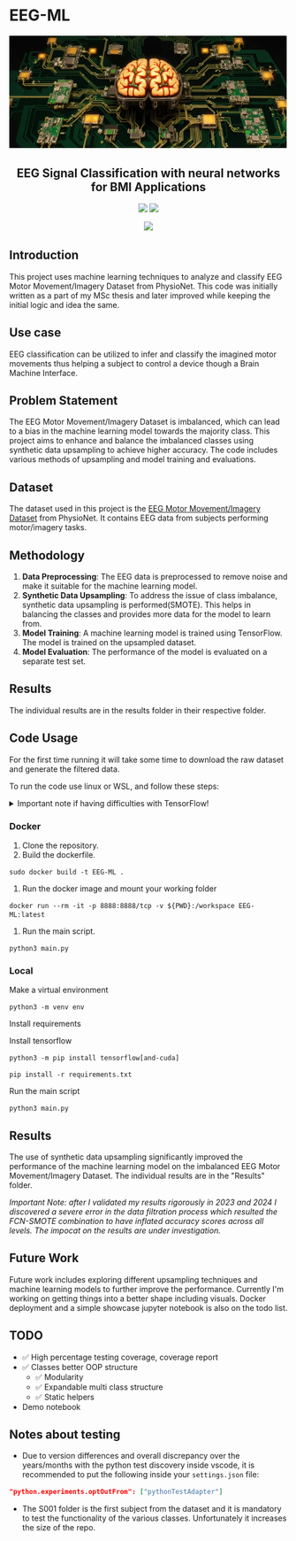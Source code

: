 
# EEG-ML
![banner](assets/banner.webp)
<h2 align="center">EEG Signal Classification with neural networks for BMI Applications</h2>

<p align="center">
<a href=""><img src="https://img.shields.io/badge/TensorFlow-FF6F00?style=for-the-badge&logo=tensorflow&logoColor=white"></a>
<a href=""><img src="https://img.shields.io/badge/Keras-FF0000?style=for-the-badge&logo=keras&logoColor=white"></a>
</p>
<p align="center">
<a href="https://codecov.io/gh/bkutasi/EEG-ML" > 
 <img src="https://codecov.io/gh/bkutasi/EEG-ML/graph/badge.svg?token=5ZH3RH6PF9"/> 
 </a>
</p>

## Introduction

This project uses machine learning techniques to analyze and classify EEG Motor Movement/Imagery Dataset from PhysioNet. This code was initially written as a part of my MSc thesis and later improved while keeping the initial logic and idea the same.

## Use case

EEG classification can be utilized to infer and classify the imagined motor movements thus helping a subject to control a device though a Brain Machine Interface.

## Problem Statement

The EEG Motor Movement/Imagery Dataset is imbalanced, which can lead to a bias in the machine learning model towards the majority class. This project aims to enhance and balance the imbalanced classes using synthetic data upsampling to achieve higher accuracy. The code includes various methods of upsampling and model training and evaluations.

## Dataset

The dataset used in this project is the [EEG Motor Movement/Imagery Dataset](https://physionet.org/content/eegmmidb/1.0.0/) from PhysioNet. It contains EEG data from subjects performing motor/imagery tasks.

## Methodology

1. **Data Preprocessing**: The EEG data is preprocessed to remove noise and make it suitable for the machine learning model.
2. **Synthetic Data Upsampling**: To address the issue of class imbalance, synthetic data upsampling is performed(SMOTE). This helps in balancing the classes and provides more data for the model to learn from.
3. **Model Training**: A machine learning model is trained using TensorFlow. The model is trained on the upsampled dataset.
4. **Model Evaluation**: The performance of the model is evaluated on a separate test set.

## Results
The individual results are in the results folder in their respective folder.


## Code Usage

For the first time running it will take some time to download the raw dataset and generate the filtered data.

To run the code use linux or WSL, and follow these steps:

<details>
<summary> Important note if having difficulties with TensorFlow!</summary>

There are many problems currently with the Tensorflow package, the easiest way running it with GPU acceleration is in a Colab or Kaggle notebook. Currently a demo notebook is on the way, once the code refactoring is finished. If you are lucky and everything is right you can run it in docker (after installing the [NVIDIA Container Toolkit](https://docs.nvidia.com/datacenter/cloud-native/container-toolkit/latest/install-guide.html)) or in a venv.

</details>


### Docker
1. Clone the repository.
2. Build the dockerfile.
```
sudo docker build -t EEG-ML .
```
1. Run the docker image and mount your working folder
```
docker run --rm -it -p 8888:8888/tcp -v ${PWD}:/workspace EEG-ML:latest
```
1. Run the main script.
```
python3 main.py
```

### Local
Make a virtual environment
```
python3 -m venv env
```
Install requirements

Install tensorflow
```
python3 -m pip install tensorflow[and-cuda]
```
```
pip install -r requirements.txt
```
Run the main script

```
python3 main.py
```

## Results

The use of synthetic data upsampling significantly improved the performance of the machine learning model on the imbalanced EEG Motor Movement/Imagery Dataset. The individual results are in the "Results" folder.

*Important Note: after I validated my results rigorously in 2023 and 2024 I discovered a severe error in the data filtration process which resulted the FCN-SMOTE combination to have inflated accuracy scores across all levels. The impocat on the results are under investigation.*

## Future Work

Future work includes exploring different upsampling techniques and machine learning models to further improve the performance. Currently I'm working on getting things into a better shape including visuals. Docker deployment and a simple showcase jupyter notebook is also on the todo list.

## TODO
- ✅ High percentage testing coverage, coverage report
- ✅ Classes better OOP structure
  - ✅ Modularity 
  - ✅ Expandable multi class structure
  - ✅ Static helpers
- Demo notebook

## Notes about testing
- Due to version differences and overall discrepancy over the years/months with the python test discovery inside vscode, it is recommended to put the following inside your `settings.json` file:
```json
"python.experiments.optOutFrom": ["pythonTestAdapter"]
```
- The S001 folder is the first subject from the dataset and it is mandatory to test the functionality of the various classes. Unfortunately it increases the size of the repo.
